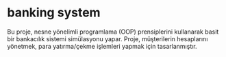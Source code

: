 # banking system
 Bu proje, nesne yönelimli programlama (OOP) prensiplerini kullanarak basit bir bankacılık sistemi simülasyonu yapar. Proje, müşterilerin hesaplarını yönetmek, para yatırma/çekme işlemleri yapmak için tasarlanmıştır.
